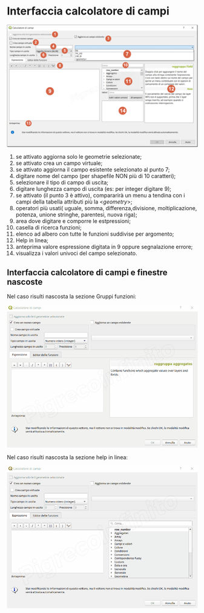 # Interfaccia calcolatore di campi

![interfaccia](/img/calcolatore_campi.png)

1. se attivato aggiorna solo le geometrie selezionate;
2. se attivato crea un campo virtuale;
3. se attivato aggiorna il campo esistente selezionato al punto 7;
4. digitare nome del campo (per shapefile NON più di 10 caratteri);
5. selezionare il tipo di campo di uscita;
6. digitare lunghezza campo di uscita (es: per integer digitare 9);
7. se attivato (il punto 3 è attivo), compararirà un menu a tendina con i campi della tabella attributi più la <*geometry*>;
8. operatori più usati( uguale, somma, differenza,divisione, moltiplicazione, potenza, unione stringhe, parentesi, nuova riga);
9. area dove digitare e comporre le estpressioni;
10. casella di ricerca funzioni;
11. elenco ad albero con tutte le funzioni suddivise per argomento;
12. Help in linea;
13. anteprima valore espressione digitata in 9 oppure segnalazione errore;
14. visualizza i valori univoci del campo selezionato.

## Interfaccia calcolatore di campi e finestre nascoste

Nel caso risulti nascosta la sezione Gruppi funzioni:

<p align="center">
  <img width="600" src="../img/finestra_field_calc/hfcqgis_gruppi.gif">
</p>

Nel caso risulti nascosta la sezione help in linea:

<p align="center">
  <img width="600" src="../img/finestra_field_calc/hfcqgis_Help.gif">
</p>
